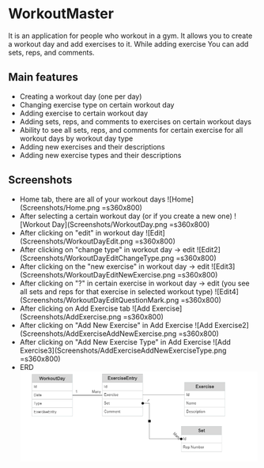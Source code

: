 # WorkoutMaster
It is an application for people who workout in a gym. It allows you
to create a workout day and add exercises to it. While adding exercise
You can add sets, reps, and comments.

## Main features
* Creating a workout day (one per day)
* Changing exercise type on certain workout day
* Adding exercise to certain workout day
* Adding sets, reps, and comments to exercises on certain workout days
* Ability to see all sets, reps, and comments for certain exercise for all workout days by workout day type
* Adding new exercises and their descriptions
* Adding new exercise types and their descriptions

## Screenshots
* Home tab, there are all of your workout days
![Home](Screenshots/Home.png =s360x800)
* After selecting a certain workout day (or if you create a new one)
![Workout Day](Screenshots/WorkoutDay.png =s360x800)
* After clicking on "edit" in workout day
![Edit](Screenshots/WorkoutDayEdit.png =s360x800)
* After clicking on "change type" in workout day -> edit
![Edit2](Screenshots/WorkoutDayEditChangeType.png =s360x800)
* After clicking on the "new exercise" in workout day -> edit
![Edit3](Screenshots/WorkoutDayEditNewExercise.png =s360x800)
* After clicking on "?" in certain exercise in workout day -> edit (you see all sets and reps for that exercise in selected workout type)
![Edit4](Screenshots/WorkoutDayEditQuestionMark.png =s360x800)
* After clicking on Add Exercise tab
![Add Exercise](Screenshots/AddExercise.png =s360x800)
* After clicking on "Add New Exercise" in Add Exercise
![Add Exercise2](Screenshots/AddExerciseAddNewExercise.png =s360x800)
* After clicking on "Add New Exercise Type" in Add Exercise
![Add Exercise3](Screenshots/AddExerciseAddNewExerciseType.png =s360x800)
* ERD
![ERD](Screenshots/ERD.PNG)